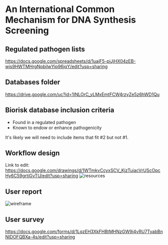 # An International Common Mechanism for DNA Synthesis Screening

## Regulated pathogen lists
https://docs.google.com/spreadsheets/d/1uajF5-piJjHX04zEB-wis9HWTMHrgNpbilwYip96jqY/edit?usp=sharing

## Databases folder
https://drive.google.com/uc?id=1INLOrC_vLMxEmtFCW4rzyZe5z6hWD1Qu

## Biorisk database inclusion criteria
* Found in a regulated pathogen
* Known to endow or enhance pathogenicity

It's likely we will need to include items that fit #2 but not #1. 

## Workflow design
Link to edit: https://docs.google.com/drawings/d/1WTmkvCcyxSCV_KjzTuiacVrUScOpcHy6C59grtiGvTU/edit?usp=sharing
![resources](https://docs.google.com/drawings/d/e/2PACX-1vRQ8uJzbXDgQi68p_S-f6EssH-QgRfuqDhV9QFI4eZRn_CLJJrPbYB8U1n6CWl873G9y-R-q1FdrnNf/pub?w=2570&h=2360)

## User report
![wireframe](https://docs.google.com/drawings/d/e/2PACX-1vRQLyG_4jHyLO7R9WKZ_ZMcNLeRL-hQL6bWONHeB01nwGDRpdjoOo-DuM__wPQ_7_-WTr2DrwrXnIRV/pub?w=1185&h=1113)

## User survey
https://docs.google.com/forms/d/1LqzEH3XkFHBtMHNzGW9i4vRU7TyabBnNIDOFQBXa-4s/edit?usp=sharing
